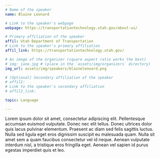 ```yaml
---
# Name of the speaker
name: Blaine Leonard

# Link to the speaker's webpage
webpage: https://transportationtechnology.utah.gov/about-us/

# Primary affiliation of the speaker
affil: Utah Department of Transportation
# Link to the speaker's primary affiliation
affil_link: https://transportationtechnology.utah.gov/

# An image of the organizer (square aspect ratio works the best)
# img: jane.jpg # (place in the `assets/img/organizers` directory)
img_url: assets/img/speakers/blainelenoard.png

# (Optional) Secondary affiliation of the speaker
# affil2:
# Link to the speaker's secondary affiliation
# affil2_link:

topic: Language

---
```


<!-- Whatever you write below will show up as the speaker's bio -->

Lorem ipsum dolor sit amet, consectetur adipiscing elit. Pellentesque accumsan euismod vulputate. Donec nec elit tellus. Donec ultrices dolor quis lacus pulvinar elementum. Praesent ac diam sed felis sagittis luctus. Nulla sed ligula eget eros dignissim suscipit eu malesuada quam. Nulla sit amet sem a quam faucibus consectetur vel id neque. Aenean vulputate interdum nisl, a tristique eros fringilla eget. Aenean vel sapien id purus egestas imperdiet quis et leo. 